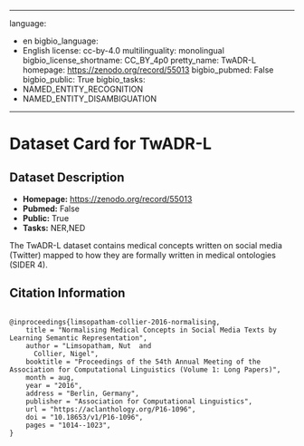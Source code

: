 
---
language: 
- en
bigbio_language: 
- English
license: cc-by-4.0
multilinguality: monolingual
bigbio_license_shortname: CC_BY_4p0
pretty_name: TwADR-L
homepage: https://zenodo.org/record/55013
bigbio_pubmed: False
bigbio_public: True
bigbio_tasks: 
- NAMED_ENTITY_RECOGNITION
- NAMED_ENTITY_DISAMBIGUATION
---


# Dataset Card for TwADR-L

## Dataset Description

- **Homepage:** https://zenodo.org/record/55013
- **Pubmed:** False
- **Public:** True
- **Tasks:** NER,NED



The TwADR-L dataset contains medical concepts written on social media (Twitter) mapped to how they are formally written in medical ontologies (SIDER 4). 


## Citation Information

```

@inproceedings{limsopatham-collier-2016-normalising,
    title = "Normalising Medical Concepts in Social Media Texts by Learning Semantic Representation",
    author = "Limsopatham, Nut  and
      Collier, Nigel",
    booktitle = "Proceedings of the 54th Annual Meeting of the Association for Computational Linguistics (Volume 1: Long Papers)",
    month = aug,
    year = "2016",
    address = "Berlin, Germany",
    publisher = "Association for Computational Linguistics",
    url = "https://aclanthology.org/P16-1096",
    doi = "10.18653/v1/P16-1096",
    pages = "1014--1023",
}

```

